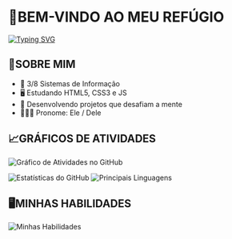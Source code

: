 # 🖖BEM-VINDO AO MEU REFÚGIO

[![Typing SVG](https://readme-typing-svg.herokuapp.com?font=Raleway&weight=450&duration=500&pause=200&color=F70056&center=falso&vCenter=falso&multiline=true&repeat=verdadeiro&random=falso&width=435&lines=Ol%C3%A1%2C+eu+sou+Igor+Murai;Bacharelando+em+Sistemas+de+Informa%C3%A7%C3%A3o;Futuro+Desenvolver+Vue.js)](https://git.io/typing-svg)

## 🧑SOBRE MIM
- 📕 3/8 Sistemas de Informação
- 🖥 Estudando HTML5, CSS3 e JS
- 🧠 Desenvolvendo projetos que desafiam a mente 
- 👩🏾‍🎓 Pronome: Ele / Dele

## 📈GRÁFICOS DE ATIVIDADES
![Gráfico de Atividades no GitHub](https://github-readme-activity-graph.vercel.app/graph?username=igormurai&bg_color=0d1117&color=BBC8C6&line=858585&point=F70056&area=true&hide_border=true&locale=pt-br)

![Estatísticas do GitHub](https://github-readme-stats.vercel.app/api?username=igormurai&show_icons=true&theme=github_dark&icon_color=F70056&title_color=F70056&hide_border=true&border_color=F70056&locale=pt-br&border_radius=30.0&title=grafico)             ![Principais Linguagens](https://github-readme-stats.vercel.app/api/top-langs/?username=igormurai&layout=compact&theme=github_dark&title_color=F70056&border_radius=30.0&hide_border=true&locale=pt-br)

## 🖥️MINHAS HABILIDADES 
![Minhas Habilidades](https://skillicons.dev/icons?i=git,github,js,html,css,vuejs)
